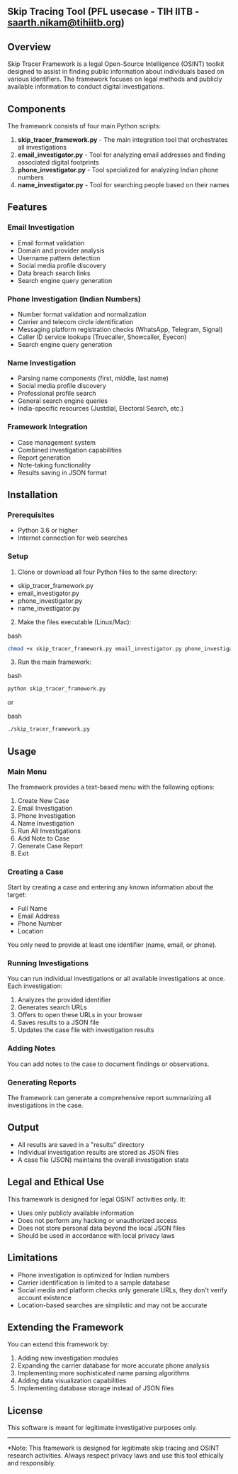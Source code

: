 ## Skip Tracing Tool (PFL usecase - TIH IITB - saarth.nikam@tihiitb.org)

## Overview

Skip Tracer Framework is a legal Open-Source Intelligence (OSINT) toolkit designed to assist in finding public information about individuals based on various identifiers. The framework focuses on legal methods and publicly available information to conduct digital investigations.

## Components

The framework consists of four main Python scripts:

1. **skip_tracer_framework.py** - The main integration tool that orchestrates all investigations
2. **email_investigator.py** - Tool for analyzing email addresses and finding associated digital footprints
3. **phone_investigator.py** - Tool specialized for analyzing Indian phone numbers
4. **name_investigator.py** - Tool for searching people based on their names

## Features

### Email Investigation

- Email format validation
- Domain and provider analysis
- Username pattern detection
- Social media profile discovery
- Data breach search links
- Search engine query generation

### Phone Investigation (Indian Numbers)

- Number format validation and normalization
- Carrier and telecom circle identification
- Messaging platform registration checks (WhatsApp, Telegram, Signal)
- Caller ID service lookups (Truecaller, Showcaller, Eyecon)
- Search engine query generation

### Name Investigation

- Parsing name components (first, middle, last name)
- Social media profile discovery
- Professional profile search
- General search engine queries
- India-specific resources (Justdial, Electoral Search, etc.)

### Framework Integration

- Case management system
- Combined investigation capabilities
- Report generation
- Note-taking functionality
- Results saving in JSON format

## Installation

### Prerequisites

- Python 3.6 or higher
- Internet connection for web searches

### Setup

1. Clone or download all four Python files to the same directory:
  
  - skip_tracer_framework.py
  - email_investigator.py
  - phone_investigator.py
  - name_investigator.py
2. Make the files executable (Linux/Mac):
  
  bash
  
  ```bash
  chmod +x skip_tracer_framework.py email_investigator.py phone_investigator.py name_investigator.py
  ```
  
3. Run the main framework:
  
  bash
  
  ```bash
  python skip_tracer_framework.py
  ```
  
  or
  
  bash
  
  ```bash
  ./skip_tracer_framework.py
  ```
  

## Usage

### Main Menu

The framework provides a text-based menu with the following options:

1. Create New Case
2. Email Investigation
3. Phone Investigation
4. Name Investigation
5. Run All Investigations
6. Add Note to Case
7. Generate Case Report
8. Exit

### Creating a Case

Start by creating a case and entering any known information about the target:

- Full Name
- Email Address
- Phone Number
- Location

You only need to provide at least one identifier (name, email, or phone).

### Running Investigations

You can run individual investigations or all available investigations at once. Each investigation:

1. Analyzes the provided identifier
2. Generates search URLs
3. Offers to open these URLs in your browser
4. Saves results to a JSON file
5. Updates the case file with investigation results

### Adding Notes

You can add notes to the case to document findings or observations.

### Generating Reports

The framework can generate a comprehensive report summarizing all investigations in the case.

## Output

- All results are saved in a "results" directory
- Individual investigation results are stored as JSON files
- A case file (JSON) maintains the overall investigation state

## Legal and Ethical Use

This framework is designed for legal OSINT activities only. It:

- Uses only publicly available information
- Does not perform any hacking or unauthorized access
- Does not store personal data beyond the local JSON files
- Should be used in accordance with local privacy laws

## Limitations

- Phone investigation is optimized for Indian numbers
- Carrier identification is limited to a sample database
- Social media and platform checks only generate URLs, they don't verify account existence
- Location-based searches are simplistic and may not be accurate

## Extending the Framework

You can extend this framework by:

1. Adding new investigation modules
2. Expanding the carrier database for more accurate phone analysis
3. Implementing more sophisticated name parsing algorithms
4. Adding data visualization capabilities
5. Implementing database storage instead of JSON files

## License

This software is meant for legitimate investigative purposes only.

---

*Note: This framework is designed for legitimate skip tracing and OSINT research activities. Always respect privacy laws and use this tool ethically and responsibly.
